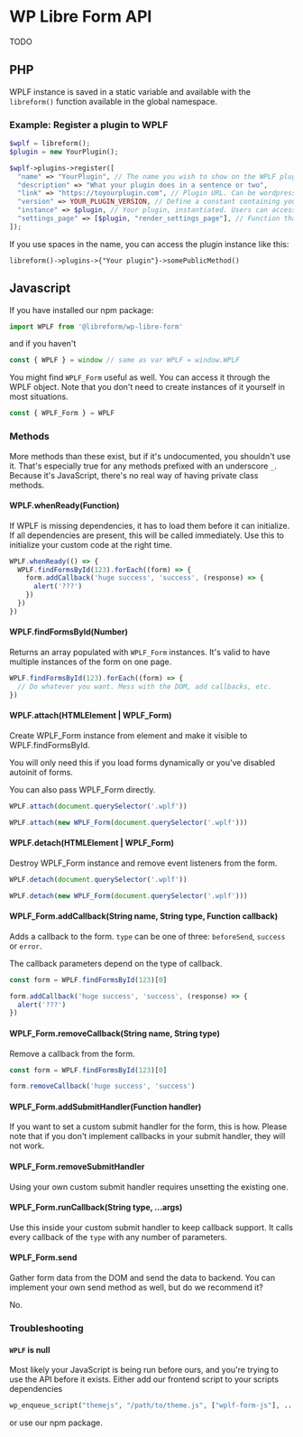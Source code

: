 # WP Libre Form API

TODO

## PHP

WPLF instance is saved in a static variable and available with the `libreform()` function available in the global namespace.

### Example: Register a plugin to WPLF

```php
$wplf = libreform();
$plugin = new YourPlugin();

$wplf->plugins->register([
  "name" => "YourPlugin", // The name you wish to show on the WPLF plugin page. Willl also be used to access public methods in your plugin
  "description" => "What your plugin does in a sentence or two",
  "link" => "https://toyourplugin.com", // Plugin URL. Can be wordpress.org or pretty much any URL where you can download the plugin
  "version" => YOUR_PLUGIN_VERSION, // Define a constant containing your plugin version
  "instance" => $plugin, // Your plugin, instantiated. Users can access your public methods
  "settings_page" => [$plugin, "render_settings_page"], // Function that renders your settings page, or a string that contains the link to it. Leave empty to disable.
]);
```

If you use spaces in the name, you can access the plugin instance like this:

`libreform()->plugins->{"Your plugin"}->somePublicMethod()`

## Javascript

If you have installed our npm package:

```javascript
import WPLF from '@libreform/wp-libre-form'
```

and if you haven't

```javascript
const { WPLF } = window // same as var WPLF = window.WPLF
```

You might find `WPLF_Form` useful as well. You can access it through the WPLF object. Note that you don't need to create instances of it yourself in most situations.

```javascript
const { WPLF_Form } = WPLF
```

### Methods

More methods than these exist, but if it's undocumented, you shouldn't use it. That's especially true for any methods prefixed with an underscore `_`. Because it's JavaScript, there's no real way of having private class methods.

#### WPLF.whenReady(Function)

If WPLF is missing dependencies, it has to load them before it can initialize. If all dependencies are present, this will be called immediately. Use this to initialize your custom code at the right time.

```javascript
WPLF.whenReady(() => {
  WPLF.findFormsById(123).forEach((form) => {
    form.addCallback('huge success', 'success', (response) => {
      alert('???')
    })
  })
})
```

#### WPLF.findFormsById(Number)

Returns an array populated with `WPLF_Form` instances. It's valid to have multiple instances of the form on one page.

```javascript
WPLF.findFormsById(123).forEach((form) => {
  // Do whatever you want. Mess with the DOM, add callbacks, etc.
})
```

#### WPLF.attach(HTMLElement | WPLF_Form)

Create WPLF_Form instance from element and make it visible to WPLF.findFormsById.

You will only need this if you load forms dynamically or you've disabled autoinit of forms.

You can also pass WPLF_Form directly.

```javascript
WPLF.attach(document.querySelector('.wplf'))

WPLF.attach(new WPLF_Form(document.querySelector('.wplf')))
```

#### WPLF.detach(HTMLElement | WPLF_Form)

Destroy WPLF_Form instance and remove event listeners from the form.

```javascript
WPLF.detach(document.querySelector('.wplf'))

WPLF.detach(new WPLF_Form(document.querySelector('.wplf')))
```

#### WPLF_Form.addCallback(String name, String type, Function callback)

Adds a callback to the form. `type` can be one of three: `beforeSend`, `success` or `error`.

The callback parameters depend on the type of callback.

```javascript
const form = WPLF.findFormsById(123)[0]

form.addCallback('huge success', 'success', (response) => {
  alert('???')
})
```

#### WPLF_Form.removeCallback(String name, String type)

Remove a callback from the form.

```javascript
const form = WPLF.findFormsById(123)[0]

form.removeCallback('huge success', 'success')
```

#### WPLF_Form.addSubmitHandler(Function handler)

If you want to set a custom submit handler for the form, this is how. Please note that if you don't implement callbacks in your submit handler, they will not work.

#### WPLF_Form.removeSubmitHandler

Using your own custom submit handler requires unsetting the existing one.

#### WPLF_Form.runCallback(String type, ...args)

Use this inside your custom submit handler to keep callback support. It calls every callback of the `type` with any number of parameters.

#### WPLF_Form.send

Gather form data from the DOM and send the data to backend. You can implement your own send method as well, but do we recommend it?

No.

### Troubleshooting

#### `WPLF` is null

Most likely your JavaScript is being run before ours, and you're trying to use the API before it exists. Either add our frontend script to your scripts dependencies

```php
wp_enqueue_script("themejs", "/path/to/theme.js", ["wplf-form-js"], ...);
```

or use our npm package.
